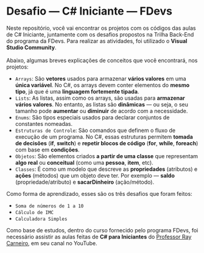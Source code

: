# Desafio — C# Iniciante — FDevs

Neste repositório, você vai encontrar os projetos com os códigos das aulas de C# Iniciante, juntamente com os desafios propostos na Trilha Back-End do programa da FDevs. Para realizar as atividades, foi utilizado o **Visual Studio Community**. <br><br>
Abaixo, algumas breves explicações de conceitos que você encontrará, nos projetos: 

- `Arrays`: São **vetores** usados para armazenar **vários valores** em uma **única variável**. No C#, os arrays devem conter elementos do **mesmo tipo**, já que é uma **linguagem fortemente tipada**.
- `Lists`: As listas, assim como os arrays, são usadas para **armazenar vários valores**. No entanto, as listas são **dinâmicas** — ou seja, o seu tamanho pode **aumentar** ou **diminuir** de acordo com a necessidade.
- `Enums`: São tipos especiais usados para declarar conjuntos de constantes nomeadas. <br>
- `Estruturas de Controle`: São comandos que definem o fluxo de execução de um programa. No C#, essas estruturas permitem **tomada de decisões** (**if**, **switch**) e **repetir blocos de código** (**for**, **while**, **foreach**) com base em **condições**.
- `Objetos`: São elementos criados **a partir de uma classe** que representam **algo real** ou **conceitual** (como uma **pessoa**, **item**, etc).
- `Classes`: É como um modelo que descreve as **propriedades** (atributos) e **ações** (métodos) que um objeto deve ter. Por exemplo — **saldo** (propriedade/atributo) e **sacarDinheiro** (ação/método).

Como forma de aprendizado, esses são os três desafios que foram feitos:
- `Soma de números de 1 a 10`
- `Cálculo de IMC`
- `Calculadora Simples` <br>

Como base de estudos, dentro do curso fornecido pelo programa FDevs, foi necessário assistir as aulas feitas de **C# para Iniciantes** do [Professor Ray Carneiro](https://www.youtube.com/@RayCarneiro), em seu canal no YouTube.
